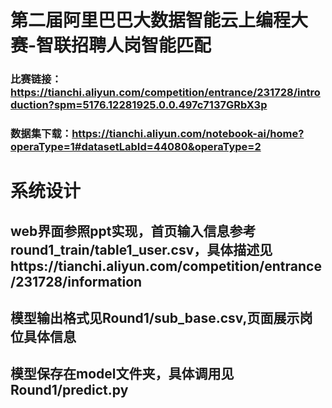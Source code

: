 # 第二届阿里巴巴大数据智能云上编程大赛-智联招聘人岗智能匹配
### 比赛链接：https://tianchi.aliyun.com/competition/entrance/231728/introduction?spm=5176.12281925.0.0.497c7137GRbX3p
### 数据集下载：https://tianchi.aliyun.com/notebook-ai/home?operaType=1#datasetLabId=44080&operaType=2
# 系统设计
## web界面参照ppt实现，首页输入信息参考round1_train/table1_user.csv，具体描述见https://tianchi.aliyun.com/competition/entrance/231728/information
## 模型输出格式见Round1/sub_base.csv,页面展示岗位具体信息
## 模型保存在model文件夹，具体调用见Round1/predict.py

